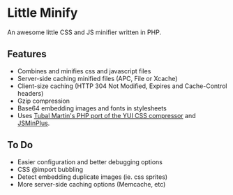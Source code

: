 # Little Minify #

An awesome little CSS and JS minifier written in PHP.

## Features ##

- Combines and minifies css and javascript files
- Server-side caching minified files (APC, File or Xcache)
- Client-size caching (HTTP 304 Not Modified, Expires and Cache-Control headers)
- Gzip compression
- Base64 embedding images and fonts in stylesheets
- Uses [Tubal Martin's PHP port of the YUI CSS compressor](https://github.com/tubalmartin/YUI-CSS-compressor-PHP-port) and [JSMinPlus](http://crisp.tweakblogs.net/blog/cat/716).

## To Do ##

- Easier configuration and better debugging options
- CSS @import bubbling
- Detect embedding duplicate images (ie. css sprites)
- More server-side caching options (Memcache, etc)